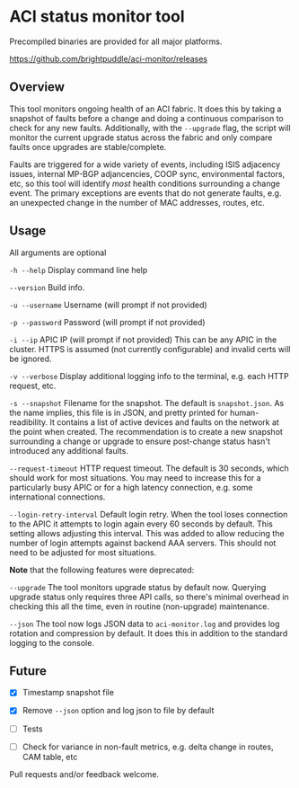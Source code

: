 # ACI status monitor tool

Precompiled binaries are provided for all major platforms.

https://github.com/brightpuddle/aci-monitor/releases

## Overview
This tool monitors ongoing health of an ACI fabric. It does this by taking a snapshot of faults before a change and doing a continuous comparison to check for any new faults. Additionally, with the `--upgrade` flag, the script will monitor the current upgrade status across the fabric and only compare faults once upgrades are stable/complete.

Faults are triggered for a wide variety of events, including ISIS adjacency issues, internal MP-BGP adjancencies, COOP sync, environmental factors, etc, so this tool will identify *most* health conditions surrounding a change event. The primary exceptions are events that do not generate faults, e.g. an unexpected change in the number of MAC addresses, routes, etc.

## Usage
All arguments are optional

`-h --help`
Display command line help

`--version`
Build info.

`-u --username`
Username (will prompt if not provided)

`-p --password`
Password (will prompt if not provided)

`-i --ip`
APIC IP (will prompt if not provided)
This can be any APIC in the cluster. HTTPS is assumed (not currently configurable) and invalid certs will be ignored.

`-v --verbose`
Display additional logging info to the terminal, e.g. each HTTP request, etc.

`-s --snapshot`
Filename for the snapshot. The default is `snapshot.json`. As the name implies, this file is in JSON, and pretty printed for human-readibility. It contains a list of active devices and faults on the network at the point when created. The recommendation is to create a new snapshot surrounding a change or upgrade to ensure post-change status hasn't introduced any additional faults.

`--request-timeout`
HTTP request timeout. The default is 30 seconds, which should work for most situations. You may need to increase this for a particularly busy APIC or for a high latency connection, e.g. some international connections.

`--login-retry-interval`
Default login retry. When the tool loses connection to the APIC it attempts to login again every 60 seconds by default. This setting allows adjusting this interval. This was added to allow reducing the number of login attempts against backend AAA servers. This should not need to be adjusted for most situations.


**Note** that the following features were deprecated:

`--upgrade` The tool monitors upgrade status by default now. Querying upgrade status only requires three API calls, so there's minimal overhead in checking this all the time, even in routine (non-upgrade) maintenance.

`--json` The tool now logs JSON data to `aci-monitor.log` and provides log rotation and compression by default. It does this in addition to the standard logging to the console.

## Future
- [x] Timestamp snapshot file
- [x] Remove `--json` option and log json to file by default
- [ ] Tests
- [ ] Check for variance in non-fault metrics, e.g. delta change in routes, CAM table, etc


Pull requests and/or feedback welcome.

